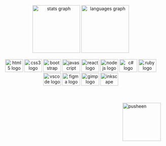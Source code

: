 <div align="center">
  <img src="https://github-readme-stats.vercel.app/api?username=UtescherIntrieri&show_icons=true&theme=dracula" height="150" alt="stats graph" />
  <img src="https://github-readme-stats.vercel.app/api/top-langs/?username=UtescherIntrieri&layout=compact&theme=dracula" height="150" alt="languages graph" />
</div>

<br>

<div align="center">
  <img src="https://cdn.jsdelivr.net/gh/devicons/devicon/icons/html5/html5-original.svg" height="40" width="56" alt="html5 logo"  />
  <img src="https://cdn.jsdelivr.net/gh/devicons/devicon/icons/css3/css3-original.svg" height="40" width="56" alt="css3 logo"  />
  <img src="https://cdn.jsdelivr.net/gh/devicons/devicon/icons/bootstrap/bootstrap-original.svg" height="40" width="56" alt="bootstrap logo"  />
  <img src="https://cdn.jsdelivr.net/gh/devicons/devicon/icons/javascript/javascript-original.svg" height="40" width="56" alt="javascript logo"  />
  <img src="https://cdn.jsdelivr.net/gh/devicons/devicon/icons/react/react-original.svg" height="40" width="56" alt="react logo"  />
  <img src="https://cdn.jsdelivr.net/gh/devicons/devicon/icons/nodejs/nodejs-original.svg" height="40" width="56" alt="nodejs logo"  />
  <img src="https://cdn.jsdelivr.net/gh/devicons/devicon/icons/csharp/csharp-original.svg" height="40" width="56" alt="c# logo" />
  <img src="https://cdn.jsdelivr.net/gh/devicons/devicon/icons/ruby/ruby-original.svg" height="40" width="56" alt="ruby logo" />
  <img src="https://cdn.jsdelivr.net/gh/devicons/devicon/icons/vscode/vscode-original.svg" height="40" width="56" alt="vscode logo" />
  <img src="https://cdn.jsdelivr.net/gh/devicons/devicon/icons/figma/figma-original.svg" height="40" width="56" alt="figma logo" />
  <img src="https://cdn.jsdelivr.net/gh/devicons/devicon/icons/gimp/gimp-original.svg" height="40" width="56" alt="gimp logo" />
  <img src="https://cdn.jsdelivr.net/gh/devicons/devicon/icons/inkscape/inkscape-original.svg" height="40" width="56" alt="inkscape logo" />
</div>
<br>
<br>
<br>
<img src="https://user-images.githubusercontent.com/22280294/179611382-5704fe4f-ef8c-40f2-b868-5921cfb56da6.png" alt="pusheen" height="120px" align="right">
<!--
**UtescherIntrieri/UtescherIntrieri** is a ✨ _special_ ✨ repository because its `README.md` (this file) appears on your GitHub profile.

Here are some ideas to get you started:

- 🔭 I’m currently working on ...
- 🌱 I’m currently learning ...
- 👯 I’m looking to collaborate on ...
- 🤔 I’m looking for help with ...
- 💬 Ask me about ...
- 📫 How to reach me: ...
- 😄 Pronouns: ...
- ⚡ Fun fact: ...
-->
